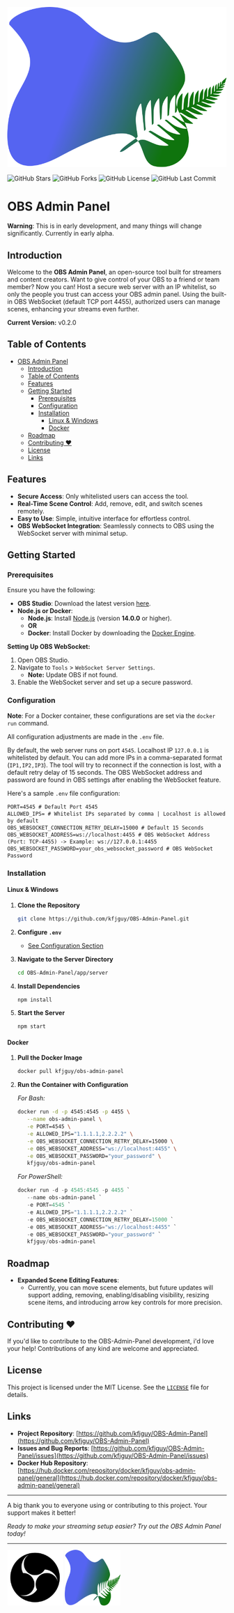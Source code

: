 ![Logo](app/client/images/logo.svg)

![GitHub Stars](https://img.shields.io/github/stars/kfjguy/OBS-Admin-Panel)
![GitHub Forks](https://img.shields.io/github/forks/kfjguy/OBS-Admin-Panel)
![GitHub License](https://img.shields.io/github/license/kfjguy/OBS-Admin-Panel)
![GitHub Last Commit](https://img.shields.io/github/last-commit/kfjguy/OBS-Admin-Panel)

# OBS Admin Panel

**Warning**: This is in early development, and many things will change significantly. Currently in early alpha.

## Introduction

Welcome to the **OBS Admin Panel**, an open-source tool built for streamers and content creators. Want to give control of your OBS to a friend or team member? Now you can! Host a secure web server with an IP whitelist, so only the people you trust can access your OBS admin panel. Using the built-in OBS WebSocket (default TCP port 4455), authorized users can manage scenes, enhancing your streams even further.

**Current Version:** v0.2.0

## Table of Contents

- [OBS Admin Panel](#obs-admin-panel)
  - [Introduction](#introduction)
  - [Table of Contents](#table-of-contents)
  - [Features](#features)
  - [Getting Started](#getting-started)
    - [Prerequisites](#prerequisites)
    - [Configuration](#configuration)
    - [Installation](#installation)
      - [Linux \& Windows](#linux--windows)
      - [Docker](#docker)
  - [Roadmap](#roadmap)
  - [Contributing ❤️](#contributing-️)
  - [License](#license)
  - [Links](#links)

## Features

- **Secure Access**: Only whitelisted users can access the tool.
- **Real-Time Scene Control**: Add, remove, edit, and switch scenes remotely.
- **Easy to Use**: Simple, intuitive interface for effortless control.
- **OBS WebSocket Integration**: Seamlessly connects to OBS using the WebSocket server with minimal setup.

## Getting Started

### Prerequisites

Ensure you have the following:

- **OBS Studio**: Download the latest version [here](https://obsproject.com/).
- **Node.js or Docker**:
  - **Node.js**: Install [Node.js](https://nodejs.org/en/) (version **14.0.0** or higher).
  - **OR**
  - **Docker**: Install Docker by downloading the [Docker Engine](https://docs.docker.com/engine/install/).

**Setting Up OBS WebSocket:**

1. Open OBS Studio.
2. Navigate to `Tools` > `WebSocket Server Settings`.
   - **Note:** Update OBS if not found.
3. Enable the WebSocket server and set up a secure password.

### Configuration

**Note**: For a Docker container, these configurations are set via the `docker run` command.

All configuration adjustments are made in the `.env` file.

By default, the web server runs on port `4545`. Localhost IP `127.0.0.1` is whitelisted by default. You can add more IPs in a comma-separated format (`IP1,IP2,IP3`). The tool will try to reconnect if the connection is lost, with a default retry delay of 15 seconds. The OBS WebSocket address and password are found in OBS settings after enabling the WebSocket feature.

Here's a sample `.env` file configuration:

```env
PORT=4545 # Default Port 4545
ALLOWED_IPS= # Whitelist IPs separated by comma | Localhost is allowed by default
OBS_WEBSOCKET_CONNECTION_RETRY_DELAY=15000 # Default 15 Seconds
OBS_WEBSOCKET_ADDRESS=ws://localhost:4455 # OBS WebSocket Address (Port: TCP-4455) -> Example: ws://127.0.0.1:4455
OBS_WEBSOCKET_PASSWORD=your_obs_websocket_password # OBS WebSocket Password
```

### Installation

#### Linux & Windows

1. **Clone the Repository**

   ```bash
   git clone https://github.com/kfjguy/OBS-Admin-Panel.git
   ```

2. **Configure `.env`**
   - [See Configuration Section](#configuration)


3. **Navigate to the Server Directory**

   ```bash
   cd OBS-Admin-Panel/app/server
   ```

4. **Install Dependencies**

   ```bash
   npm install
   ```

5. **Start the Server**

   ```bash
   npm start
   ```

#### Docker

1. **Pull the Docker Image**

   ```bash
   docker pull kfjguy/obs-admin-panel
   ```

2. **Run the Container with Configuration**

   *For Bash:*
   ```bash
   docker run -d -p 4545:4545 -p 4455 \
      --name obs-admin-panel \
      -e PORT=4545 \
      -e ALLOWED_IPS="1.1.1.1,2.2.2.2" \
      -e OBS_WEBSOCKET_CONNECTION_RETRY_DELAY=15000 \
      -e OBS_WEBSOCKET_ADDRESS="ws://localhost:4455" \
      -e OBS_WEBSOCKET_PASSWORD="your_password" \
      kfjguy/obs-admin-panel
   ```

   *For PowerShell:*
   ```powershell
   docker run -d -p 4545:4545 -p 4455 `
      --name obs-admin-panel `
      -e PORT=4545 `
      -e ALLOWED_IPS="1.1.1.1,2.2.2.2" `
      -e OBS_WEBSOCKET_CONNECTION_RETRY_DELAY=15000 `
      -e OBS_WEBSOCKET_ADDRESS="ws://localhost:4455" `
      -e OBS_WEBSOCKET_PASSWORD="your_password" `
      kfjguy/obs-admin-panel
   ```

## Roadmap

- **Expanded Scene Editing Features**:
  - Currently, you can move scene elements, but future updates will support adding, removing, enabling/disabling visibility, resizing scene items, and introducing arrow key controls for more precision.

## Contributing ❤️

If you'd like to contribute to the OBS-Admin-Panel development, i'd love your help! Contributions of any kind are welcome and appreciated.

## License

This project is licensed under the MIT License. See the [`LICENSE`](LICENSE) file for details.

## Links

- **Project Repository**: [https://github.com/kfjguy/OBS-Admin-Panel](https://github.com/kfjguy/OBS-Admin-Panel)
- **Issues and Bug Reports**: [https://github.com/kfjguy/OBS-Admin-Panel/issues](https://github.com/kfjguy/OBS-Admin-Panel/issues)
- **Docker Hub Repository**: [https://hub.docker.com/repository/docker/kfjguy/obs-admin-panel/general](https://hub.docker.com/repository/docker/kfjguy/obs-admin-panel/general)

---

A big thank you to everyone using or contributing to this project. Your support makes it better!

*Ready to make your streaming setup easier? Try out the OBS Admin Panel today!*

---

<img src="app/client/images/obs.svg" alt="OBS-Icon" width="128" height="128">
<img src="app/client/images/logo.svg" alt="OBS-Admin-Panel-Icon" width="128" height="128">
